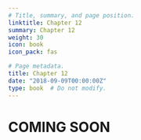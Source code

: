 ```yaml
---
# Title, summary, and page position.
linktitle: Chapter 12
summary: Chapter 12
weight: 30
icon: book
icon_pack: fas

# Page metadata.
title: Chapter 12
date: "2018-09-09T00:00:00Z"
type: book  # Do not modify.
---
```


# COMING SOON